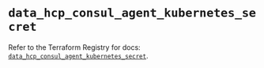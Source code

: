 # `data_hcp_consul_agent_kubernetes_secret`

Refer to the Terraform Registry for docs: [`data_hcp_consul_agent_kubernetes_secret`](https://registry.terraform.io/providers/hashicorp/hcp/0.85.0/docs/data-sources/consul_agent_kubernetes_secret).
